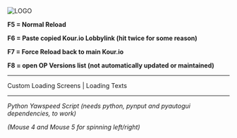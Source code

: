 ![LOGO](https://github.com/syctis/KourFM/assets/68449569/56c0a711-a4e4-4ae2-8094-5225a7e9025b)

**F5 = Normal Reload**

**F6 = Paste copied Kour.io Lobbylink (hit twice for some reason)**

**F7 = Force Reload back to main Kour.io**

**F8 = open OP Versions list (not automatically updated or maintained)**

---------------------------------

Custom Loading Screens | Loading Texts

---------------------------------

*Python Yawspeed Script (needs python, pynput and pyautogui dependencies, to work)*

*(Mouse 4 and Mouse 5 for spinning left/right)*
